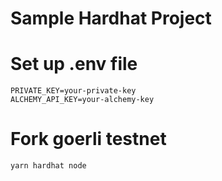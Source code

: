 # Sample Hardhat Project

# Set up .env file
```
PRIVATE_KEY=your-private-key
ALCHEMY_API_KEY=your-alchemy-key
```

# Fork goerli testnet
```
yarn hardhat node
```